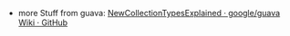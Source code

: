 - more Stuff from guava: [NewCollectionTypesExplained · google/guava Wiki · GitHub](https://github.com/google/guava/wiki/NewCollectionTypesExplained)
